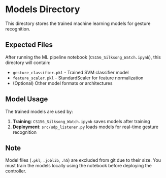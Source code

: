 # Models Directory

This directory stores the trained machine learning models for gesture recognition.

## Expected Files

After running the ML pipeline notebook (`CS156_Silksong_Watch.ipynb`), this directory will contain:

- `gesture_classifier.pkl` - Trained SVM classifier model
- `feature_scaler.pkl` - StandardScaler for feature normalization
- (Optional) Other model formats or architectures

## Model Usage

The trained models are used by:
1. **Training**: `CS156_Silksong_Watch.ipynb` saves models after training
2. **Deployment**: `src/udp_listener.py` loads models for real-time gesture recognition

## Note

Model files (`.pkl`, `.joblib`, `.h5`) are excluded from git due to their size.
You must train the models locally using the notebook before deploying the controller.
